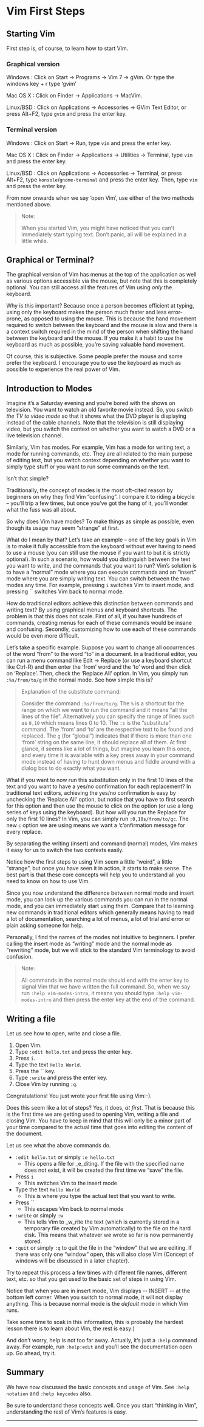 Vim First Steps
===============

Starting Vim
------------

First step is, of course, to learn how to start Vim.

###  Graphical version

Windows
:   Click on Start → Programs → Vim 7 → gVim. Or type the
    windows key + r type ‘gvim’

Mac OS X
:   Click on Finder → Applications → MacVim.

Linux/BSD
:   Click on Applications → Accessories → GVim Text Editor, or
    press Alt+F2, type `gvim` and press the enter key.

###  Terminal version

Windows
:   Click on Start → Run, type `vim` and press the enter key.

Mac OS X
:   Click on Finder → Applications → Utilities → Terminal, type `vim`
    and press the enter key.

Linux/BSD
:   Click on Applications → Accessories → Terminal, or press Alt+F2,
    type `konsole`/`gnome-terminal` and press the enter key. Then, type
    `vim` and press the enter key.

From now onwards when we say ‘open Vim’, use either of the two methods
mentioned above.

> Note:
>
> When you started Vim, you might have noticed that you can’t
> immediately start typing text. Don’t panic, all will be explained in a
> little while.

Graphical or Terminal?
----------------------

The graphical version of Vim has menus at the top of the application as
well as various options accessible via the mouse, but note that this is
completely optional. You can still access all the features of Vim using
_only_ the keyboard.

Why is this important? Because once a person becomes efficient at
typing, using only the keyboard makes the person much faster and less
error-prone, as opposed to using the mouse. This is because the hand
movement required to switch between the keyboard and the mouse is slow
and there is a context switch required in the mind of the person when
shifting the hand between the keyboard and the mouse. If you make it a
habit to use the keyboard as much as possible, you’re saving valuable
hand movement.

Of course, this is subjective. Some people prefer the mouse and some
prefer the keyboard. I encourage you to use the keyboard as much as
possible to experience the real power of Vim.

Introduction to Modes
---------------------

Imagine it’s a Saturday evening and you’re bored with the shows on
television. You want to watch an old favorite movie instead. So, you
_switch the TV to video mode_ so that it shows what the DVD player is
displaying instead of the cable channels. Note that the television is
still displaying video, but you switch the context on whether you want
to watch a DVD or a live television channel.

Similarly, Vim has modes. For example, Vim has a mode for writing text,
a mode for running commands, etc. They are all related to the main
purpose of editing text, but you switch context depending on whether you
want to simply type stuff or you want to run some commands on the text.

Isn’t that simple?

Traditionally, the concept of modes is the most oft-cited reason by
beginners on why they find Vim “confusing”. I compare it to riding a
bicycle – you’ll trip a few times, but once you’ve got the hang of it,
you’ll wonder what the fuss was all about.

So why does Vim have modes? To make things as simple as possible, even
though its usage may seem “strange” at first.

What do I mean by that? Let’s take an example – one of the key goals in
Vim is to make it fully accessible from the keyboard without ever having
to need to use a mouse (you can still use the mouse if you want to but
it is strictly optional). In such a scenario, how would you distinguish
between the text you want to write, and the commands that you want to
run? Vim’s solution is to have a “normal” mode where you can execute
commands and an “insert” mode where you are simply writing text. You can
switch between the two modes any time. For example, pressing `i`
switches Vim to insert mode, and pressing `` switches Vim back to normal
mode.

How do traditional editors achieve this distinction between commands and
writing text? By using graphical menus and keyboard shortcuts. The
problem is that this does not scale. First of all, if you have hundreds
of commands, creating menus for each of these commands would be insane
and confusing. Secondly, customizing how to use each of these commands
would be even more difficult.

Let’s take a specific example. Suppose you want to change all
occurrences of the word “from” to the word “to” in a document. In a
traditional editor, you can run a menu command like Edit -&gt; Replace
(or use a keyboard shortcut like Ctrl-R) and then enter the ‘from’ word
and the ‘to’ word and then click on ‘Replace’. Then, check the ‘Replace
All’ option. In Vim, you simply run `:%s/from/to/g` in the normal mode.
See how simple this is?

> Explanation of the substitute command:
> 
> Consider the command
> `:%s/from/to/g`. The `%` is a shortcut for the range on which we want to
> run the command and it means “all the lines of the file”. Alternatively
> you can specify the range of lines such as `0,10` which means lines 0 to
> 10. The `:s` is the “substitute” command. The ‘from’ and ‘to’ are the
> respective text to be found and replaced. The `g` (for “global”)
> indicates that if there is more than one ‘from’ string on the same line,
> it should replace all of them.  At first glance, it seems like a lot of
> things, but imagine you learn this once, and every time it is available
> with a key press away in your command mode instead of having to hunt
> down menus and fiddle around with a dialog box to do exactly what you
> want.

What if you want to now run this substitution only in the first 10 lines
of the text and you want to have a yes/no confirmation for each
replacement? In traditional text editors, achieving the yes/no
confirmation is easy by unchecking the ‘Replace All’ option, but notice
that you have to first search for this option and then use the mouse to
click on the option (or use a long series of keys using the keyboard).
But how will you run the Replace for only the first 10 lines? In Vim,
you can simply run `:0,10s/from/to/gc`. The new `c` option we are using
means we want a ‘c’onfirmation message for every replace.

By separating the writing (insert) and command (normal) modes, Vim makes
it easy for us to switch the two contexts easily.

Notice how the first steps to using Vim seem a little “weird”, a little
“strange”, but once you have seen it in action, it starts to make sense.
The best part is that these core concepts will help you to understand
all you need to know on how to use Vim.

Since you now understand the difference between normal mode and insert
mode, you can look up the various commands you can run in the normal
mode, and you can immediately start using them. Compare that to learning
new commands in traditional editors which generally means having to read
a lot of documentation, searching a lot of menus, a lot of trial and
error or plain asking someone for help.

Personally, I find the names of the modes not intuitive to beginners. I
prefer calling the insert mode as “writing” mode and the normal mode as
“rewriting” mode, but we will stick to the standard Vim terminology to
avoid confusion.

> Note:
>
> All commands in the normal mode should end with the enter key to
> signal Vim that we have written the full command. So, when we say run
> `:help vim-modes-intro`, it means you should type `:help
> vim-modes-intro` and then press the enter key at the end of the command.

Writing a file
--------------

Let us see how to open, write and close a file.

1. Open Vim.
2. Type `:edit hello.txt` and press the enter key.
3. Press `i`.
4. Type the text `Hello World`.
5. Press the `` key.
6. Type `:write` and press the enter key.
7. Close Vim by running `:q`.

Congratulations! You just wrote your first file using Vim:-).

Does this seem like a lot of steps? Yes, it does, _at first_. That is
because this is the first time we are getting used to opening Vim,
writing a file and closing Vim. You have to keep in mind that this will
only be a minor part of your time compared to the actual time that goes
into editing the content of the document.

Let us see what the above commands do.

* `:edit hello.txt` or simply `:e hello.txt`
    * This opens a file for _e_diting. If the file with the specified
      name does not exist, it will be created the first time we “save”
      the file.
* Press `i`
    * This switches Vim to the insert mode
* Type the text `Hello World`
    * This is where you type the actual text that you want to write.
* Press ``
    * This escapes Vim back to normal mode
* `:write` or simply `:w`
    * This tells Vim to _w_rite the text (which is currently stored in a
      temporary file created by Vim automatically) to the file on the
      hard disk. This means that whatever we wrote so far is now
      permanently stored.
* `:quit` or simply `:q` to quit the file in the “window” that we are
  editing. If there was only one “window” open, this will also close
  Vim (Concept of windows will be discussed in a later chapter).

Try to repeat this process a few times with different file names,
different text, etc. so that you get used to the basic set of steps in
using Vim.

Notice that when you are in insert mode, Vim displays \-- INSERT \-- at
the bottom left corner. When you switch to normal mode, it will not
display anything. This is because normal mode is the _default_ mode in
which Vim runs.

Take some time to soak in this information, this is probably the hardest
lesson there is to learn about Vim, the rest is easy:)

And don’t worry, help is not too far away. Actually, it’s just a `:help`
command away. For example, run `:help:edit` and you’ll see the
documentation open up. Go ahead, try it.

Summary
-------

We have now discussed the basic concepts and usage of Vim. See `:help
notation` and `:help keycodes` also.

Be sure to understand these concepts well. Once you start “thinking in
Vim”, understanding the rest of Vim’s features is easy.

* * *
